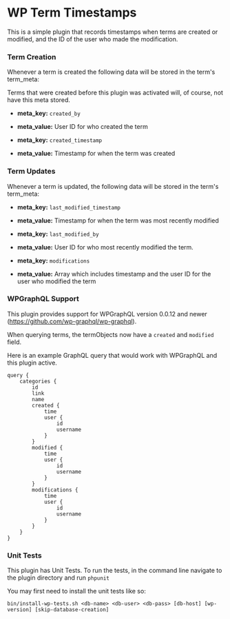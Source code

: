 # WP Term Timestamps

This is a simple plugin that records timestamps when terms are created or modified, and the ID of the user who made the
modification. 

### Term Creation
Whenever a term is created the following data will be stored in the term's term_meta: 

Terms that were created before this plugin was activated will, of course, not have this meta stored.

* **meta_key:** `created_by`
* **meta_value:** User ID for who created the term

* **meta_key:** `created_timestamp`
* **meta_value:** Timestamp for when the term was created

### Term Updates
Whenever a term is updated, the following data will be stored in the term's term_meta:

* **meta_key:** `last_modified_timestamp`
* **meta_value:** Timestamp for when the term was most recently modified


* **meta_key:** `last_modified_by`
* **meta_value:** User ID for who most recently modified the term.


* **meta_key:** `modifications`
* **meta_value:** Array which includes timestamp and the user ID for the user who modified the term

### WPGraphQL Support

This plugin provides support for WPGraphQL version 0.0.12 and newer (https://github.com/wp-graphql/wp-graphql).

When querying terms, the termObjects now have a `created` and `modified` field. 

Here is an example GraphQL query that would work with WPGraphQL and this plugin active. 

```
query { 
    categories {
        id
        link
        name
        created {
            time
            user {
                id
                username
            }
        }
        modified {
            time
            user {
                id
                username
            }
        }
        modifications {
            time
            user {
                id
                username
            }
        }
    }
}
```

### Unit Tests
This plugin has Unit Tests. To run the tests, in the command line navigate to the plugin directory and run `phpunit`

You may first need to install the unit tests like so: 

`bin/install-wp-tests.sh <db-name> <db-user> <db-pass> [db-host] [wp-version] [skip-database-creation]`

